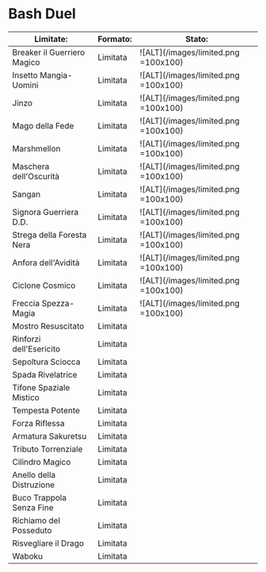 # Bash Duel

| Limitate:                   | Formato: | Stato: |
|-----------------------------|----------|--------|
| Breaker il Guerriero Magico | Limitata | ![ALT](/images/limited.png =100x100) |
| Insetto Mangia-Uomini       | Limitata | ![ALT](/images/limited.png =100x100) |
| Jinzo                       | Limitata | ![ALT](/images/limited.png =100x100) |
| Mago della Fede             | Limitata | ![ALT](/images/limited.png =100x100) |
| Marshmellon                 | Limitata | ![ALT](/images/limited.png =100x100) |
| Maschera dell'Oscurità      | Limitata | ![ALT](/images/limited.png =100x100) |
| Sangan                      | Limitata | ![ALT](/images/limited.png =100x100) |
| Signora Guerriera D.D.      | Limitata | ![ALT](/images/limited.png =100x100) |
| Strega della Foresta Nera   | Limitata | ![ALT](/images/limited.png =100x100) |
| Anfora dell'Avidità         | Limitata | ![ALT](/images/limited.png =100x100) |
| Ciclone Cosmico             | Limitata | ![ALT](/images/limited.png =100x100) |
| Freccia Spezza-Magia        | Limitata | ![ALT](/images/limited.png =100x100) |
| Mostro Resuscitato          | Limitata |        |
| Rinforzi dell'Esericito     | Limitata |        |
| Sepoltura Sciocca           | Limitata |        |
| Spada Rivelatrice           | Limitata |        |
| Tifone Spaziale Mistico     | Limitata |        |
| Tempesta Potente            | Limitata |        |
| Forza Riflessa              | Limitata |        |
| Armatura Sakuretsu          | Limitata |        |
| Tributo Torrenziale         | Limitata |        |
| Cilindro Magico             | Limitata |        |
| Anello della Distruzione    | Limitata |        |
| Buco Trappola Senza Fine    | Limitata |        |
| Richiamo del Posseduto      | Limitata |        |
| Risvegliare il Drago        | Limitata |        |
| Waboku                      | Limitata |
